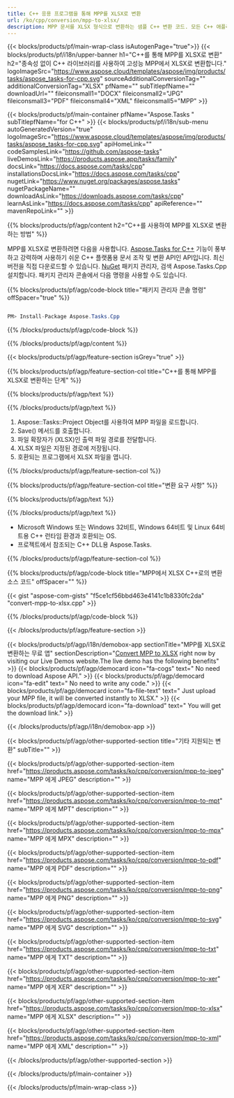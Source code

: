 ```yaml
---
title: C++ 응용 프로그램을 통해 MPP를 XLSX로 변환 
url: /ko/cpp/conversion/mpp-to-xlsx/ 
description: MPP 문서를 XLSX 형식으로 변환하는 샘플 C++ 변환 코드. 모든 C++ 애플리케이션 내에서 일괄 MPP에서 XLSX로의 변환을 위한 예제 코드를 사용하십시오.
---
```


{{< blocks/products/pf/main-wrap-class isAutogenPage="true">}}
{{< blocks/products/pf/i18n/upper-banner h1="C++를 통해 MPP를 XLSX로 변환" h2="종속성 없이 C++ 라이브러리를 사용하여 고성능 MPP에서 XLSX로 변환합니다." logoImageSrc="https://www.aspose.cloud/templates/aspose/img/products/tasks/aspose_tasks-for-cpp.svg" sourceAdditionalConversionTag="" additionalConversionTag="XLSX" pfName="" subTitlepfName="" downloadUrl="" fileiconsmall1="DOCX" fileiconsmall2="JPG" fileiconsmall3="PDF" fileiconsmall4="XML" fileiconsmall5="MPP" >}}

{{< blocks/products/pf/main-container pfName="Aspose.Tasks " subTitlepfName="for C++" >}}
{{< blocks/products/pf/i18n/sub-menu autoGeneratedVersion="true" logoImageSrc="https://www.aspose.cloud/templates/aspose/img/products/tasks/aspose_tasks-for-cpp.svg" apiHomeLink="" codeSamplesLink="https://github.com/aspose-tasks" liveDemosLink="https://products.aspose.app/tasks/family" docsLink="https://docs.aspose.com/tasks/cpp" installationsDocsLink="https://docs.aspose.com/tasks/cpp" nugetLink="https://www.nuget.org/packages/aspose.tasks" nugetPackageName="" downloadAsLink="https://downloads.aspose.com/tasks/cpp" learnAsLink="https://docs.aspose.com/tasks/cpp" apiReference="" mavenRepoLink="" >}}

{{% blocks/products/pf/agp/content h2="C++를 사용하여 MPP를 XLSX로 변환하는 방법" %}}

 MPP를 XLSX로 변환하려면 다음을 사용합니다.
 [Aspose.Tasks for C++](https://products.aspose.com/tasks/cpp)
 기능이 풍부하고 강력하며 사용하기 쉬운 C++ 플랫폼용 문서 조작 및 변환 API인 API입니다. 최신 버전을 직접 다운로드할 수 있습니다.
 [NuGet](https://www.nuget.org/packages/aspose.tasks)
 패키지 관리자, 검색
 Aspose.Tasks.Cpp
 설치합니다. 패키지 관리자 콘솔에서 다음 명령을 사용할 수도 있습니다.

{{% blocks/products/pf/agp/code-block title="패키지 관리자 콘솔 명령" offSpacer="true" %}}

```cs

PM> Install-Package Aspose.Tasks.Cpp

```

{{% /blocks/products/pf/agp/code-block %}}

{{% /blocks/products/pf/agp/content %}}

{{< blocks/products/pf/agp/feature-section isGrey="true" >}}

{{% blocks/products/pf/agp/feature-section-col title="C++를 통해 MPP를 XLSX로 변환하는 단계" %}}

{{% blocks/products/pf/agp/text %}}


{{% /blocks/products/pf/agp/text %}}

1. Aspose::Tasks::Project Object를 사용하여 MPP 파일을 로드합니다.
1. Save() 메서드를 호출합니다.
1. 파일 확장자가 (XLSX)인 출력 파일 경로를 전달합니다.
1. XLSX 파일은 지정된 경로에 저장됩니다.
1. 호환되는 프로그램에서 XLSX 파일을 엽니다.

{{% /blocks/products/pf/agp/feature-section-col %}}

{{% blocks/products/pf/agp/feature-section-col title="변환 요구 사항" %}}

{{% blocks/products/pf/agp/text %}}


{{% /blocks/products/pf/agp/text %}}

- Microsoft Windows 또는 Windows 32비트, Windows 64비트 및 Linux 64비트용 C++ 런타임 환경과 호환되는 OS.
- 프로젝트에서 참조되는 C++ DLL용 Aspose.Tasks.

{{% /blocks/products/pf/agp/feature-section-col %}}

{{% blocks/products/pf/agp/code-block title="MPP에서 XLSX C++로의 변환 소스 코드" offSpacer="" %}}

{{< gist "aspose-com-gists" "f5ce1cf56bbd463e4141c1b8330fc2da" "convert-mpp-to-xlsx.cpp" >}}

{{% /blocks/products/pf/agp/code-block %}}

{{< /blocks/products/pf/agp/feature-section >}}

<!-- aboutfile Starts -->

{{< blocks/products/pf/agp/i18n/demobox-app sectionTitle="MPP를 XLSX로 변환하는 무료 앱" sectionDescription="[Convert MPP to XLSX](https://products.aspose.app/tasks/conversion/mpp-to-xlsx) right now by visiting our Live Demos website.The live demo has the following benefits" >}}
        {{< blocks/products/pf/agp/democard icon="fa-cogs" text=" No need to download Aspose API." >}}
        {{< blocks/products/pf/agp/democard icon="fa-edit" text=" No need to write any code." >}}
        {{< blocks/products/pf/agp/democard icon="fa-file-text" text=" Just upload your MPP file, it will be converted instantly to XLSX." >}}
        {{< blocks/products/pf/agp/democard icon="fa-download" text=" You will get the download link." >}}

{{< /blocks/products/pf/agp/i18n/demobox-app >}}

<!-- aboutfile Ends -->

{{< blocks/products/pf/agp/other-supported-section title="기타 지원되는 변환" subTitle="" >}}

{{< blocks/products/pf/agp/other-supported-section-item href="https://products.aspose.com/tasks/ko/cpp/conversion/mpp-to-jpeg" name="MPP 에게 JPEG" description="" >}}

{{< blocks/products/pf/agp/other-supported-section-item href="https://products.aspose.com/tasks/ko/cpp/conversion/mpp-to-mpt" name="MPP 에게 MPT" description="" >}}

{{< blocks/products/pf/agp/other-supported-section-item href="https://products.aspose.com/tasks/ko/cpp/conversion/mpp-to-mpx" name="MPP 에게 MPX" description="" >}}

{{< blocks/products/pf/agp/other-supported-section-item href="https://products.aspose.com/tasks/ko/cpp/conversion/mpp-to-pdf" name="MPP 에게 PDF" description="" >}}

{{< blocks/products/pf/agp/other-supported-section-item href="https://products.aspose.com/tasks/ko/cpp/conversion/mpp-to-png" name="MPP 에게 PNG" description="" >}}

{{< blocks/products/pf/agp/other-supported-section-item href="https://products.aspose.com/tasks/ko/cpp/conversion/mpp-to-svg" name="MPP 에게 SVG" description="" >}}

{{< blocks/products/pf/agp/other-supported-section-item href="https://products.aspose.com/tasks/ko/cpp/conversion/mpp-to-txt" name="MPP 에게 TXT" description="" >}}

{{< blocks/products/pf/agp/other-supported-section-item href="https://products.aspose.com/tasks/ko/cpp/conversion/mpp-to-xer" name="MPP 에게 XER" description="" >}}

{{< blocks/products/pf/agp/other-supported-section-item href="https://products.aspose.com/tasks/ko/cpp/conversion/mpp-to-xlsx" name="MPP 에게 XLSX" description="" >}}

{{< blocks/products/pf/agp/other-supported-section-item href="https://products.aspose.com/tasks/ko/cpp/conversion/mpp-to-xml" name="MPP 에게 XML" description="" >}}



{{< /blocks/products/pf/agp/other-supported-section >}}

{{< /blocks/products/pf/main-container >}}
    
{{< /blocks/products/pf/main-wrap-class >}}